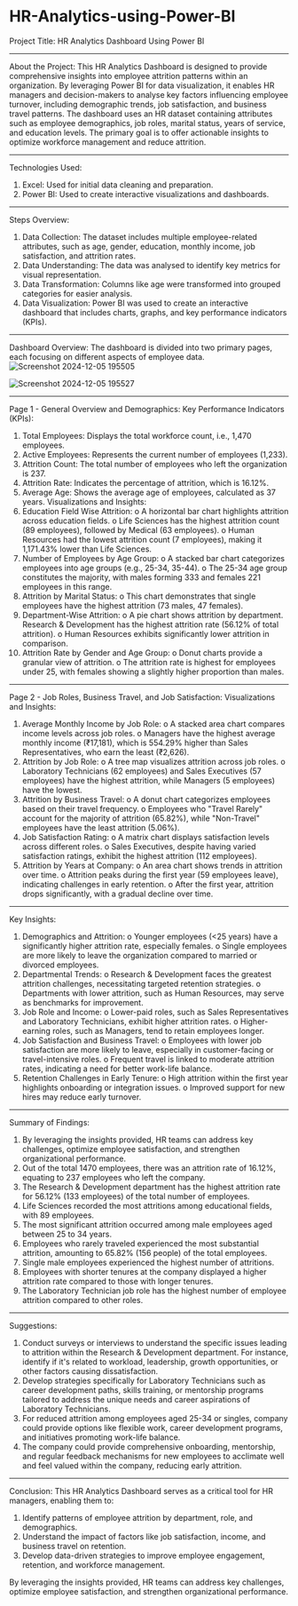 # HR-Analytics-using-Power-BI
 
Project Title:
HR Analytics Dashboard Using Power BI
________________________________________
About the Project:
This HR Analytics Dashboard is designed to provide comprehensive insights into employee attrition patterns within an organization. By leveraging Power BI for data visualization, it enables HR managers and decision-makers to analyse key factors influencing employee turnover, including demographic trends, job satisfaction, and business travel patterns. The dashboard uses an HR dataset containing attributes such as employee demographics, job roles, marital status, years of service, and education levels.
The primary goal is to offer actionable insights to optimize workforce management and reduce attrition.
________________________________________
Technologies Used:
1.	Excel: Used for initial data cleaning and preparation.
2.	Power BI: Used to create interactive visualizations and dashboards.
________________________________________
Steps Overview:
1.	Data Collection: The dataset includes multiple employee-related attributes, such as age, gender, education, monthly income, job satisfaction, and attrition rates.
2.	Data Understanding: The data was analysed to identify key metrics for visual representation.
3.	Data Transformation: Columns like age were transformed into grouped categories for easier analysis.
4.	Data Visualization: Power BI was used to create an interactive dashboard that includes charts, graphs, and key performance indicators (KPIs).
________________________________________
Dashboard Overview:
The dashboard is divided into two primary pages, each focusing on different aspects of employee data.
![Screenshot 2024-12-05 195505](https://github.com/user-attachments/assets/c8cd942d-eb3e-4a8c-96a3-e34aa1c02f2e)
 
![Screenshot 2024-12-05 195527](https://github.com/user-attachments/assets/66ba3291-3031-4544-a8da-f1a6cc757c22)
 
________________________________________


Page 1 - General Overview and Demographics:
Key Performance Indicators (KPIs):
1.	Total Employees: Displays the total workforce count, i.e., 1,470 employees.
2.	Active Employees: Represents the current number of employees (1,233).
3.	Attrition Count: The total number of employees who left the organization is 237.
4.	Attrition Rate: Indicates the percentage of attrition, which is 16.12%.
5.	Average Age: Shows the average age of employees, calculated as 37 years.
Visualizations and Insights:
1.	Education Field Wise Attrition:
o	A horizontal bar chart highlights attrition across education fields.
o	Life Sciences has the highest attrition count (89 employees), followed by Medical (63 employees).
o	Human Resources had the lowest attrition count (7 employees), making it 1,171.43% lower than Life Sciences.
2.	Number of Employees by Age Group:
o	A stacked bar chart categorizes employees into age groups (e.g., 25-34, 35-44).
o	The 25-34 age group constitutes the majority, with males forming 333 and females 221 employees in this range.
3.	Attrition by Marital Status:
o	This chart demonstrates that single employees have the highest attrition (73 males, 47 females).
4.	Department-Wise Attrition:
o	A pie chart shows attrition by department. Research & Development has the highest attrition rate (56.12% of total attrition).
o	Human Resources exhibits significantly lower attrition in comparison.
5.	Attrition Rate by Gender and Age Group:
o	Donut charts provide a granular view of attrition.
o	The attrition rate is highest for employees under 25, with females showing a slightly higher proportion than males.
________________________________________



Page 2 - Job Roles, Business Travel, and Job Satisfaction:
Visualizations and Insights:
1.	Average Monthly Income by Job Role:
o	A stacked area chart compares income levels across job roles.
o	Managers have the highest average monthly income (₹17,181), which is 554.29% higher than Sales Representatives, who earn the least (₹2,626).
2.	Attrition by Job Role:
o	A tree map visualizes attrition across job roles.
o	Laboratory Technicians (62 employees) and Sales Executives (57 employees) have the highest attrition, while Managers (5 employees) have the lowest.
3.	Attrition by Business Travel:
o	A donut chart categorizes employees based on their travel frequency.
o	Employees who "Travel Rarely" account for the majority of attrition (65.82%), while "Non-Travel" employees have the least attrition (5.06%).
4.	Job Satisfaction Rating:
o	A matrix chart displays satisfaction levels across different roles.
o	Sales Executives, despite having varied satisfaction ratings, exhibit the highest attrition (112 employees).
5.	Attrition by Years at Company:
o	An area chart shows trends in attrition over time.
o	Attrition peaks during the first year (59 employees leave), indicating challenges in early retention.
o	After the first year, attrition drops significantly, with a gradual decline over time.
________________________________________
Key Insights:
1.	Demographics and Attrition:
o	Younger employees (<25 years) have a significantly higher attrition rate, especially females.
o	Single employees are more likely to leave the organization compared to married or divorced employees.
2.	Departmental Trends:
o	Research & Development faces the greatest attrition challenges, necessitating targeted retention strategies.
o	Departments with lower attrition, such as Human Resources, may serve as benchmarks for improvement.
3.	Job Role and Income:
o	Lower-paid roles, such as Sales Representatives and Laboratory Technicians, exhibit higher attrition rates.
o	Higher-earning roles, such as Managers, tend to retain employees longer.
4.	Job Satisfaction and Business Travel:
o	Employees with lower job satisfaction are more likely to leave, especially in customer-facing or travel-intensive roles.
o	Frequent travel is linked to moderate attrition rates, indicating a need for better work-life balance.
5.	Retention Challenges in Early Tenure:
o	High attrition within the first year highlights onboarding or integration issues.
o	Improved support for new hires may reduce early turnover.
________________________________________
Summary of Findings:
1.	By leveraging the insights provided, HR teams can address key challenges, optimize employee satisfaction, and strengthen organizational performance.
2.	Out of the total 1470 employees, there was an attrition rate of 16.12%, equating to 237 employees who left the company.
3.	The Research & Development department has the highest attrition rate for 56.12% (133 employees) of the total number of employees.
4.	Life Sciences recorded the most attritions among educational fields, with 89 employees.
5.	The most significant attrition occurred among male employees aged between 25 to 34 years.
6.	Employees who rarely traveled experienced the most substantial attrition, amounting to 65.82% (156 people) of the total employees.
7.	Single male employees experienced the highest number of attritions.
8.	Employees with shorter tenures at the company displayed a higher attrition rate compared to those with longer tenures.
9.	The Laboratory Technician job role has the highest number of employee attrition compared to other roles.
________________________________________

Suggestions:
1.	Conduct surveys or interviews to understand the specific issues leading to attrition within the Research & Development department. For instance, identify if it's related to workload, leadership, growth opportunities, or other factors causing dissatisfaction.
2.	Develop strategies specifically for Laboratory Technicians such as career development paths, skills training, or mentorship programs tailored to address the unique needs and career aspirations of Laboratory Technicians.
3.	For reduced attrition among employees aged 25-34 or singles, company could provide options like flexible work, career development programs, and initiatives promoting work-life balance.
4.	The company could provide comprehensive onboarding, mentorship, and regular feedback mechanisms for new employees to acclimate well and feel valued within the company, reducing early attrition.

________________________________________

Conclusion:
This HR Analytics Dashboard serves as a critical tool for HR managers, enabling them to:
1.	Identify patterns of employee attrition by department, role, and demographics.
2.	Understand the impact of factors like job satisfaction, income, and business travel on retention.
3.	Develop data-driven strategies to improve employee engagement, retention, and workforce management.
 
By leveraging the insights provided, HR teams can address key challenges, optimize employee satisfaction, and strengthen organizational performance.
